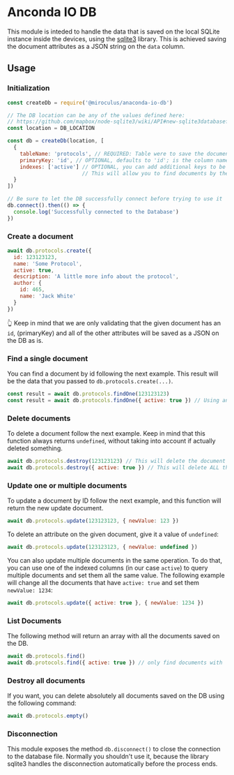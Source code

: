 # Anconda IO DB

This module is inteded to handle the data that is saved on the local SQLite
instance inside the devices, using the [sqlite3](https://github.com/mapbox/node-sqlite3)
library. This is achieved saving the document attributes as a JSON string on the `data` column.

## Usage

### Initialization

```javascript
const createDb = require('@miroculus/anaconda-io-db')

// The DB location can be any of the values defined here:
// https://github.com/mapbox/node-sqlite3/wiki/API#new-sqlite3databasefilename-mode-callback
const location = DB_LOCATION

const db = createDb(location, [
  {
    tableName: 'protocols', // REQUIRED: Table were to save the documents
    primaryKey: 'id', // OPTIONAL, defaults to 'id'; is the column name of the documents primary key
    indexes: ['active'] // OPTIONAL, you can add additional keys to be indexed
                        // This will allow you to find documents by the indexed column
  }
])

// Be sure to let the DB successfully connect before trying to use it
db.connect().then(() => {
  console.log('Successfully connected to the Database')
})
```

### Create a document

```javascript
await db.protocols.create({
  id: 123123123,
  name: 'Some Protocol',
  active: true,
  description: 'A little more info about the protocol',
  author: {
    id: 465,
    name: 'Jack White'
  }
})
```

👆 Keep in mind that we are only validating that the given document has an `id`,
(primaryKey) and all of the other attributes will be saved as a JSON on the DB
as is.

### Find a single document

You can find a document by id following the next example. This result will be
the data that you passed to `db.protocols.create(...)`.

```javascript
const result = await db.protocols.findOne(123123123)
const result = await db.protocols.findOne({ active: true }) // Using an indexed column
```

### Delete documents

To delete a document follow the next example. Keep in mind that this function
always returns `undefined`, without taking into account if actually deleted
something.

```javascript
await db.protocols.destroy(123123123) // This will delete the document with id `123123123`
await db.protocols.destroy({ active: true }) // This will delete ALL the documents that have `active: true`
```

### Update one or multiple documents

To update a document by ID follow the next example, and this function will return the
new update document.

```javascript
await db.protocols.update(123123123, { newValue: 123 })
```

To delete an attribute on the given document, give it a value of `undefined`:

```javascript
await db.protocols.update(123123123, { newValue: undefined })
```

You can also update multiple documents in the same operation. To do that, you can
use one of the indexed columns (in our case `active`) to query multiple documents
and set them all the same value. The following example will change all the documents
that have `active: true` and set them `newValue: 1234`:

```javascript
await db.protocols.update({ active: true }, { newValue: 1234 })
```

### List Documents

The following method will return an array with all the documents saved on the
DB.

```javascript
await db.protocols.find()
await db.protocols.find({ active: true }) // only find documents with `active: true`
```

### Destroy all documents

If you want, you can delete absolutely all documents saved on the DB using
the following command:

```javascript
await db.protocols.empty()
```

### Disconnection

This module exposes the method `db.disconnect()` to close the connection to the
database file. Normally you shouldn't use it, because the library sqlite3 handles
the disconnection automatically before the process ends.
